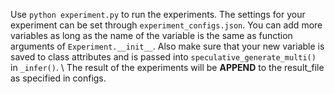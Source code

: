 Use `python experiment.py` to run the experiments. 
The settings for your experiment can be set through `experiment_configs.json`. 
You can add more variables as long as the name of the variable is the same as function  arguments of `Experiment.__init__`. Also make sure that your new variable is saved to class attributes and is passed into `speculative_generate_multi()` in `_infer()`. \\
The result of the experiments will be **APPEND** to the result_file as specified in configs. 